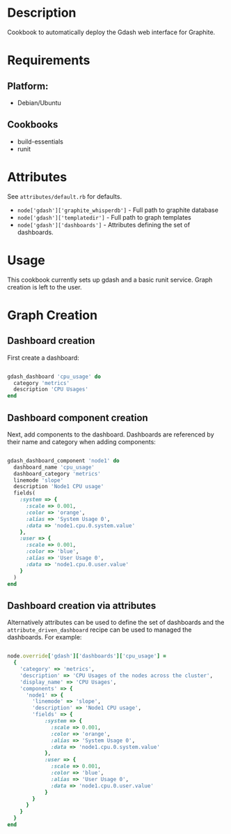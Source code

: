 Description
===========

Cookbook to automatically deploy the Gdash web interface for
Graphite.

Requirements
============

## Platform:

 * Debian/Ubuntu

## Cookbooks

 * build-essentials
 * runit

Attributes
==========

 See `attributes/default.rb` for defaults.

 * `node['gdash']['graphite_whisperdb']` - Full path to graphite
   database
 * `node['gdash']['templatedir']` - Full path to graph templates
 * `node['gdash']['dashboards']` - Attributes defining the set of dashboards.

Usage
=====

This cookbook currently sets up gdash and a basic runit service.
Graph creation is left to the user.

Graph Creation
==============

Dashboard creation
------------------

First create a dashboard:

```ruby

gdash_dashboard 'cpu_usage' do
  category 'metrics'
  description 'CPU Usages'
end
```

Dashboard component creation
----------------------------

Next, add components to the dashboard. Dashboards are referenced by
their name and category when adding components:

```ruby

gdash_dashboard_component 'node1' do
  dashboard_name 'cpu_usage'
  dashboard_category 'metrics'
  linemode 'slope'
  description 'Node1 CPU usage'
  fields(
    :system => {
      :scale => 0.001,
      :color => 'orange',
      :alias => 'System Usage 0',
      :data => 'node1.cpu.0.system.value'
    },
    :user => {
      :scale => 0.001,
      :color => 'blue',
      :alias => 'User Usage 0',
      :data => 'node1.cpu.0.user.value'
    }
  )
end
```


Dashboard creation via attributes
---------------------------------

Alternatively attributes can be used to define the set of dashboards
and the `attribute_driven_dashboard` recipe can be used to managed the
dashboards. For example:

```ruby

node.override['gdash']['dashboards']['cpu_usage'] =
  {
    'category' => 'metrics',
    'description' => 'CPU Usages of the nodes across the cluster',
    'display_name' => 'CPU Usages',
    'components' => {
      'node1' => {
        'linemode' => 'slope',
        'description' => 'Node1 CPU usage',
        'fields' => {
            :system => {
              :scale => 0.001,
              :color => 'orange',
              :alias => 'System Usage 0',
              :data => 'node1.cpu.0.system.value'
            },
            :user => {
              :scale => 0.001,
              :color => 'blue',
              :alias => 'User Usage 0',
              :data => 'node1.cpu.0.user.value'
            }
        }
      }
    }
  }
end
```

